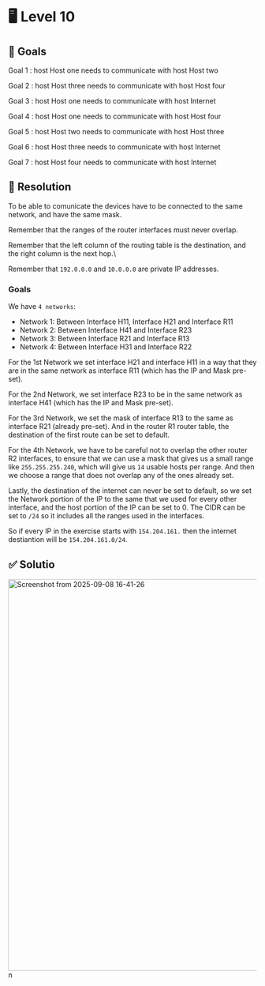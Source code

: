 # 🖥️ Level 10

## 🎯 Goals

Goal 1 : host Host one needs to communicate with host Host two

Goal 2 : host Host three needs to communicate with host Host four

Goal 3 : host Host one needs to communicate with host Internet

Goal 4 : host Host one needs to communicate with host Host four

Goal 5 : host Host two needs to communicate with host Host three

Goal 6 : host Host three needs to communicate with host Internet

Goal 7 : host Host four needs to communicate with host Internet

## 🔧 Resolution

To be able to comunicate the devices have to be connected to the same network, and have the same mask.

Remember that the ranges of the router interfaces must never overlap.

Remember that the left column of the routing table is the destination, and the right column is the next hop.\

Remember that `192.0.0.0` and `10.0.0.0` are private IP addresses.

### Goals
We have `4 networks`:

- Network 1: Between Interface H11, Interface H21 and Interface R11
- Network 2: Between Interface H41 and Interface R23
- Network 3: Between Interface R21 and Interface R13
- Network 4: Between Interface H31 and Interface R22


For the 1st Network we set interface H21 and interface H11 in a way that they are in the same network as interface R11 (which has the IP and Mask pre-set).

For the 2nd Network, we set interface R23 to be in the same network as interface H41 (which has the IP and Mask pre-set).

For the 3rd Network, we set the mask of interface R13 to the same as interface R21 (already pre-set). And in the router R1 router table, the destination of the first route can be set to default.

For the 4th Network, we have to be careful not to overlap the other router R2 interfaces, to ensure that we can use a mask that gives us a small range like `255.255.255.240`, which  will give us `14` usable hosts per range. And then we choose a range that does not overlap any of the ones already set.

Lastly, the destination of the internet can never be set to default, so we set the Network portion of the IP to the same that we used for every other interface, and the host portion of the IP can be set to 0. The CIDR can be set to `/24` so it includes all the ranges used in the interfaces.

So if every IP in the exercise starts with `154.204.161.` then the internet destiantion will be `154.204.161.0/24`.


## ✅ Solutio
<img width="870" height="793" alt="Screenshot from 2025-09-08 16-41-26" src="https://github.com/user-attachments/assets/a434776d-2b4e-409b-a721-61a752509c84" />
n
